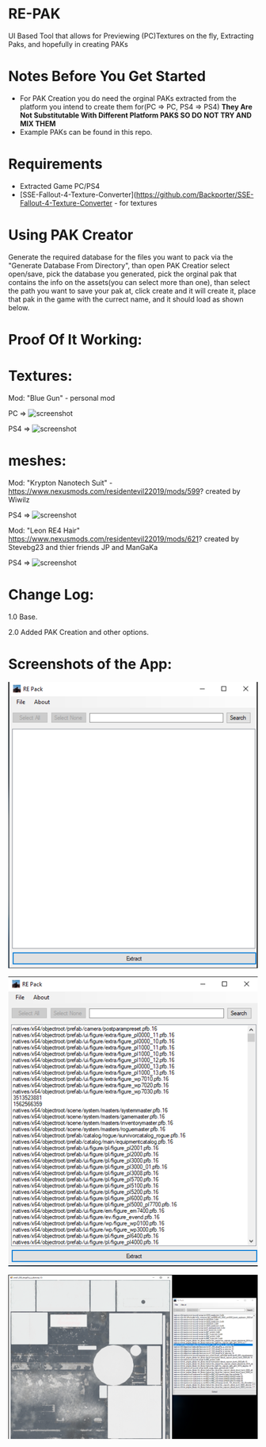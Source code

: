 # RE-PAK
UI Based Tool that allows for Previewing (PC)Textures on the fly, Extracting Paks, and hopefully in creating PAKs

# Notes Before You Get Started
* For PAK Creation you do need the orginal PAKs extracted from the platform you intend to create them for(PC => PC, PS4 => PS4) **They Are Not Substitutable With Different Platform PAKS SO DO NOT TRY AND MIX THEM**
* Example PAKs can be found in this repo.

# Requirements
* Extracted Game PC/PS4
* [SSE-Fallout-4-Texture-Converter](https://github.com/Backporter/SSE-Fallout-4-Texture-Converter - for textures

# Using PAK Creator
Generate the required database for the files you want to pack via the "Generate Database From Directory", than open PAK Creatior select open/save, pick the database you generated, pick the orginal pak that contains the info on the assets(you can select more than one), than select the path you want to save your pak at, click create and it will create it, place that pak in the game with the currect name, and it should load as shown below.

# Proof Of It Working:

# Textures:
Mod: "Blue Gun" - personal mod

PC => ![screenshot](https://cdn.discordapp.com/attachments/710333682749276283/820634374717833226/re2_2021_03_14_06_27_53_327.jpg)

PS4 => ![screenshot](https://cdn.discordapp.com/attachments/710333682749276283/820689648866033675/RESIDENT_EVIL_2_20210314132228.jpg)

# meshes:
Mod: "Krypton Nanotech Suit" - https://www.nexusmods.com/residentevil22019/mods/599? created by Wiwilz

PS4 => ![screenshot](https://cdn.discordapp.com/attachments/710333682749276283/821302928899571712/RESIDENT_EVIL_2_20210316060005.jpg)

Mod: "Leon RE4 Hair" https://www.nexusmods.com/residentevil22019/mods/621? created by Stevebg23 and thier friends JP and ManGaKa 

PS4 => ![screenshot](https://cdn.discordapp.com/attachments/710333682749276283/820911804284534834/RESIDENT_EVIL_2_20210315040515.jpg)

# Change Log:

1.0 Base.

2.0 Added PAK Creation and other options.

# Screenshots of the App:

![screenshot](0.png)

![screenshot](1.png)

![screenshot](2.png)
